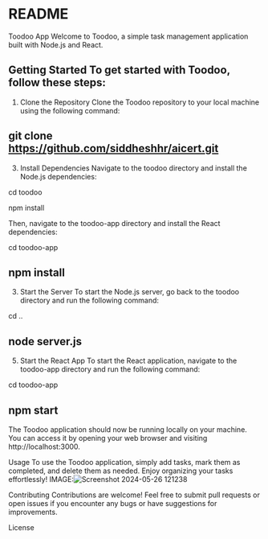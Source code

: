 # README
Toodoo App
Welcome to Toodoo, a simple task management application built with Node.js and React.

Getting Started
To get started with Toodoo, follow these steps:
---------------------------------------------------------------------------------------
1. Clone the Repository
Clone the Toodoo repository to your local machine using the following command:

git clone https://github.com/siddheshhr/aicert.git
--------------------------------------------------------------------------------------
3. Install Dependencies
Navigate to the toodoo directory and install the Node.js dependencies:

cd toodoo

npm install

Then, navigate to the toodoo-app directory and install the React dependencies:

cd toodoo-app

npm install
--------------------------------------------------------------------------------------------------
3. Start the Server
To start the Node.js server, go back to the toodoo directory and run the following command:

cd ..

node server.js
--------------------------------------------------------------------------------------------------
5. Start the React App
To start the React application, navigate to the toodoo-app directory and run the following command:

cd toodoo-app

npm start
-----------------------------------------------------------------------------------------------------

The Toodoo application should now be running locally on your machine. You can access it by opening your web browser and visiting http://localhost:3000.

Usage
To use the Toodoo application, simply add tasks, mark them as completed, and delete them as needed. Enjoy organizing your tasks effortlessly!
IMAGE:![Screenshot 2024-05-26 121238](https://github.com/siddheshhr/aicert/assets/139670479/331b01ed-f6b3-4b03-8706-6d2af331eb96)


Contributing
Contributions are welcome! Feel free to submit pull requests or open issues if you encounter any bugs or have suggestions for improvements.

License
